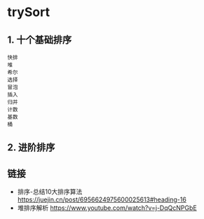 # trySort

## 1. 十个基础排序
    快排
    堆
    希尔
    选择
    冒泡
    插入
    归并
    计数
    基数
    桶

## 2. 进阶排序



## 链接
- 排序-总结10大排序算法 https://juejin.cn/post/6956624975600025613#heading-16
- 堆排序解析 https://www.youtube.com/watch?v=j-DqQcNPGbE